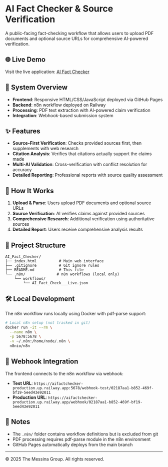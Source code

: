 # AI Fact Checker & Source Verification

A public-facing fact-checking workflow that allows users to upload PDF documents and optional source URLs for comprehensive AI-powered verification.

## 🌐 Live Demo

Visit the live application: [AI Fact Checker](https://TMG-AI.github.io/AI_Fact_Checker)

## 🔧 System Overview

- **Frontend**: Responsive HTML/CSS/JavaScript deployed via GitHub Pages
- **Backend**: n8n workflow deployed on Railway
- **Processing**: PDF text extraction with AI-powered claim verification
- **Integration**: Webhook-based submission system

## ✨ Features

- **Source-First Verification**: Checks provided sources first, then supplements with web research
- **Citation Analysis**: Verifies that citations actually support the claims made
- **Multi-AI Validation**: Cross-verification with conflict resolution for accuracy
- **Detailed Reporting**: Professional reports with source quality assessment

## 🚀 How It Works

1. **Upload & Parse**: Users upload PDF documents and optional source URLs
2. **Source Verification**: AI verifies claims against provided sources
3. **Comprehensive Research**: Additional verification using authoritative sources
4. **Detailed Report**: Users receive comprehensive analysis results

## 📁 Project Structure

```
AI_Fact_Checker/
├── index.html          # Main web interface
├── .gitignore          # Git ignore rules
├── README.md           # This file
└── .n8n/              # n8n workflows (local only)
    └── workflows/
        └── AI_Fact_Check___Live.json
```

## 🛠️ Local Development

The n8n workflow runs locally using Docker with pdf-parse support:

```bash
# Local n8n setup (not tracked in git)
docker run -it --rm \
  --name n8n \
  -p 5678:5678 \
  -v ~/.n8n:/home/node/.n8n \
  n8nio/n8n
```

## 🔗 Webhook Integration

The frontend connects to the n8n workflow via webhook:
- **Test URL**: `https://aifactchecker-production.up.railway.app:5678/webhook-test/02187aa1-b852-469f-bf19-5eed43e92011`
- **Production URL**: `https://aifactchecker-production.up.railway.app/webhook/02187aa1-b852-469f-bf19-5eed43e92011`

## 📝 Notes

- The `.n8n/` folder contains workflow definitions but is excluded from git
- PDF processing requires pdf-parse module in the n8n environment
- GitHub Pages automatically deploys from the main branch

---

© 2025 The Messina Group. All rights reserved.
